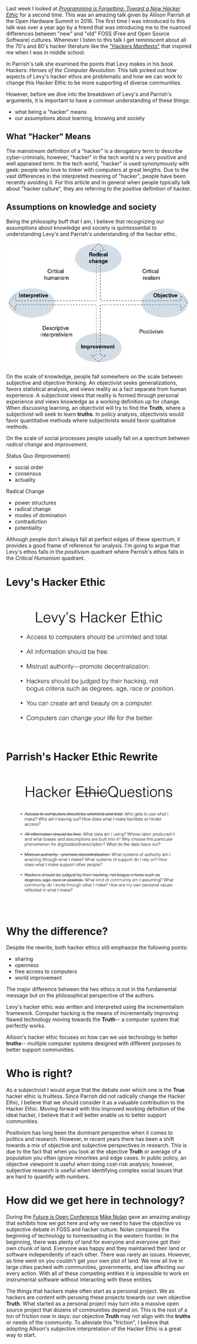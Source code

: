 Last week I looked at [*Programming is Forgetting: Toward a New Hacker
Ethic*](http://opentranscripts.org/transcript/programming-forgetting-new-hacker-ethic/)
for a second time. This was an amazing talk given by Allison Parrish
at the Open Hardware Summit in 2016. The first time I was introduced
to this talk was over a year ago by a friend that was introducing me
to the nuanced differences between "new" and "old" FOSS (Free and Open
Source Software) cultures. Whenever I listen to this talk I get
reminiscent about all the 70's and 80's hacker literature like the
["Hackers Manifesto"](http://phrack.org/issues/7/3.html) that 
inspired me when I was in middle school.   

<youtube src="4kiXCeJwrMQ" />

In Parrish's talk she examined the points that Levy makes in his book 
*Hackers: Heroes of the Computer Revolution*. This talk picked out how
aspects of Levy's hacker ethos are problematic and how we can work to
change this Hacker Ethic to be more supporting of diverse communities.

However, before we dive into the breakdown of Levy's and Parrish's
arguments, it is important to have a common understanding of these
things:   

- what being a "hacker" means
- our assumptions about learning, knowing and society


## What "Hacker" Means

<youtube src="msX4oAXpvUE" />

The mainstream definition of a "hacker" is a derogatory term to
describe cyber-criminals; however, "hacker" in the tech world is a
very positive and well appraised term. In the tech world, "hacker" is
used synonymously with geek: people who love to tinker with computers
at great lengths. Due to the vast differences in the interpreted
meaning of "hacker", people have been recently avoiding it. For this
article and in general when people typically talk about "hacker
culture", they are referring to the positive definition of hacker.    

## Assumptions on knowledge and society

Being the philosophy buff that I am, I believe that recognizing our
assumptions about knowledge and society is quintessential to
understanding Levy's and Parrish's understanding of the hacker ethic. 

![Knowledge](media/ethos/paradigms.png)

On the scale of knowledge, people fall somewhere on the scale between
subjective and objective thinking. An objectivist seeks
generalizations, favors statistical analysis, and views reality as a
fact separate from human experience. A subjectivist views that reality
is formed through personal experience and views knowledge as a working
definition up for change. When discussing learning, an objectivist
will try to find the **Truth**, where a subjectivist will seek to
learn **truths**. In policy analysis, objectivists would favor
quantitative methods where subjectivists would favor qualitative
methods.   

On the scale of social processes people usually fall on a spectrum
between *radical change* and *improvement*.   

Status Quo (Improvement)   

- social order
- consensus
- actuality

Radical Change   

- power structures
- radical change
- modes of domination
- contradiction
- potentiality

Although people don't always fall at perfect edges of these spectrum,
it provides a good frame of reference for analysis. I'm going to argue
that Levy's ethos falls in the *positivism* quadrant where Parrish's
ethos falls in the *Critical Humanism* quadrant.  

# Levy's Hacker Ethic

![Levy](media/ethos/levy.png)


# Parrish's Hacker Ethic Rewrite

![Allison](media/ethos/allison.png)

# Why the difference?

Despite the rewrite, both hacker ethics still emphasize the following
points:  

- sharing
- openness
- free access to computers
- world improvement

The major difference between the two ethics is not in the fundamental
message but on the philosophical perspective of the authors.  

Levy's hacker ethic was written and interpreted using the
incrementalism framework.  Computer hacking is the means of
incrementally improving flawed technology moving towards the
**Truth**-- a computer system that perfectly works.  

Allison's hacker ethic focuses on how can we use technology to better
**truths**-- multiple computer systems designed with different
purposes to better support communities. 


# Who is right?

As a subjectivist I would argue that the debate over which one is the
**True** hacker ethic is fruitless. Since Parrish did not radically
change the Hacker Ethic, I believe that we should consider it as a
valuable contribution to the Hacker Ethic. Moving forward with this
improved working definition of the ideal hacker, I believe that it
will better enable us to better support communities. 

Positivism has long been the dominant perspective when it comes to
politics and research. However, in recent years there has been a
shift towards a mix of objective and subjective perspectives 
in research. This is due to the fact that when you look at the
objective **Truth** or average of a population you often ignore minorities
and edge cases. In public policy, an objective viewpoint is useful
when doing cost-risk analysis; however, subjective research is useful
when identifying complex social issues that are hard to quantify with
numbers. 

# How did we get here in technology?

During the [Future is Open
Conference](https://fossrit.github.io/events/2019/10/26/the-future-is-open/)
[Mike Nolan](https://nolski.rocks/) gave an amazing analogy that
exhibits how we got here and why we need to have the objective vs
subjective debate in FOSS and hacker culture. Nolan compared
the beginning of technology to homesteading in the western frontier.
In the  beginning, there was plenty of land for everyone and everyone
got their own chunk of land. Everyone was happy and they maintained
their land or software independently of each other. There was rarely
an issues. However, as time went on you couldn't get your own plot of
land. We now all live in large cities packed with communities,
governments, and law affecting our every action. With all of these
competing entities it is impossible to work on instrumental software
without interacting with these entities. 

The things that hackers make often start as a personal project. We as
hackers are content with perusing these projects towards our own
objective **Truth**. What started as a personal project may turn into
a massive open source project that dozens of  communities depend on.
This is the root of a ton of friction now in days: our objective
**Truth** may not align with the **truths** or needs of the community.
To alleviate this "friction", I believe that adopting Allison's
subjective interpretation of the Hacker Ethic is a great way to start.
